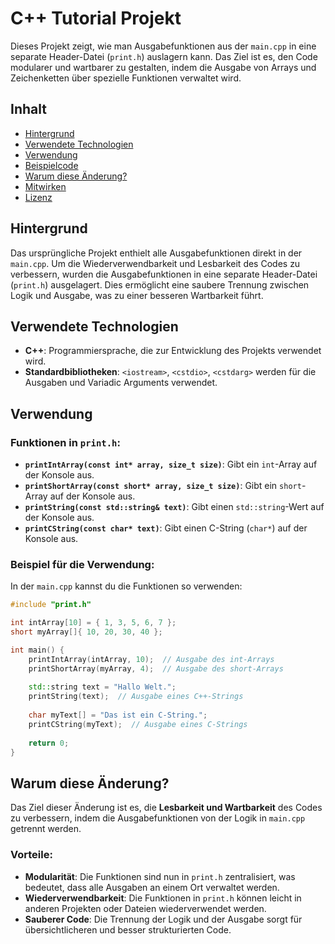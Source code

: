 # C++ Tutorial Projekt

Dieses Projekt zeigt, wie man Ausgabefunktionen aus der `main.cpp` in eine separate Header-Datei (`print.h`) auslagern kann. Das Ziel ist es, den Code modularer und wartbarer zu gestalten, indem die Ausgabe von Arrays und Zeichenketten über spezielle Funktionen verwaltet wird.

## Inhalt

- [Hintergrund](#hintergrund)
- [Verwendete Technologien](#verwendete-technologien)
- [Verwendung](#verwendung)
- [Beispielcode](#beispielcode)
- [Warum diese Änderung?](#warum-diese-änderung)
- [Mitwirken](#mitwirken)
- [Lizenz](#lizenz)

## Hintergrund

Das ursprüngliche Projekt enthielt alle Ausgabefunktionen direkt in der `main.cpp`. Um die Wiederverwendbarkeit und Lesbarkeit des Codes zu verbessern, wurden die Ausgabefunktionen in eine separate Header-Datei (`print.h`) ausgelagert. Dies ermöglicht eine saubere Trennung zwischen Logik und Ausgabe, was zu einer besseren Wartbarkeit führt.

## Verwendete Technologien

- **C++**: Programmiersprache, die zur Entwicklung des Projekts verwendet wird.
- **Standardbibliotheken**: `<iostream>`, `<cstdio>`, `<cstdarg>` werden für die Ausgaben und Variadic Arguments verwendet.

## Verwendung

### Funktionen in `print.h`:

- **`printIntArray(const int* array, size_t size)`**: Gibt ein `int`-Array auf der Konsole aus.
- **`printShortArray(const short* array, size_t size)`**: Gibt ein `short`-Array auf der Konsole aus.
- **`printString(const std::string& text)`**: Gibt einen `std::string`-Wert auf der Konsole aus.
- **`printCString(const char* text)`**: Gibt einen C-String (`char*`) auf der Konsole aus.

### Beispiel für die Verwendung:

In der `main.cpp` kannst du die Funktionen so verwenden:
```cpp
#include "print.h"

int intArray[10] = { 1, 3, 5, 6, 7 };
short myArray[]{ 10, 20, 30, 40 };

int main() {
    printIntArray(intArray, 10);  // Ausgabe des int-Arrays
    printShortArray(myArray, 4);  // Ausgabe des short-Arrays
    
    std::string text = "Hallo Welt.";
    printString(text);  // Ausgabe eines C++-Strings
    
    char myText[] = "Das ist ein C-String.";
    printCString(myText);  // Ausgabe eines C-Strings
    
    return 0;
}
```

## Warum diese Änderung?

Das Ziel dieser Änderung ist es, die **Lesbarkeit und Wartbarkeit** des Codes zu verbessern, indem die Ausgabefunktionen von der Logik in `main.cpp` getrennt werden. 

### Vorteile:
- **Modularität**: Die Funktionen sind nun in `print.h` zentralisiert, was bedeutet, dass alle Ausgaben an einem Ort verwaltet werden.
- **Wiederverwendbarkeit**: Die Funktionen in `print.h` können leicht in anderen Projekten oder Dateien wiederverwendet werden.
- **Sauberer Code**: Die Trennung der Logik und der Ausgabe sorgt für übersichtlicheren und besser strukturierten Code.



